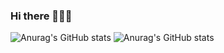 ### Hi there 👋👋👋
![Anurag's GitHub stats](https://github-readme-stats.vercel.app/api?username=Thinh1203&show_icons=true&theme=algolia)
![Anurag's GitHub stats](https://github.com/users/Thinh1203/achievements/yolo)
<!--
**Thinh1203/Thinh1203** is a ✨ _special_ ✨ repository because its `README.md` (this file) appears on your GitHub profile.

Here are some ideas to get you started:

- 🔭 I’m currently working on ...
- 🌱 I’m currently learning ...
- 👯 I’m looking to collaborate on ...
- 🤔 I’m looking for help with ...
- 💬 Ask me about ...
- 📫 How to reach me: ...
- 😄 Pronouns: ...
- ⚡ Fun fact: ...
-->
